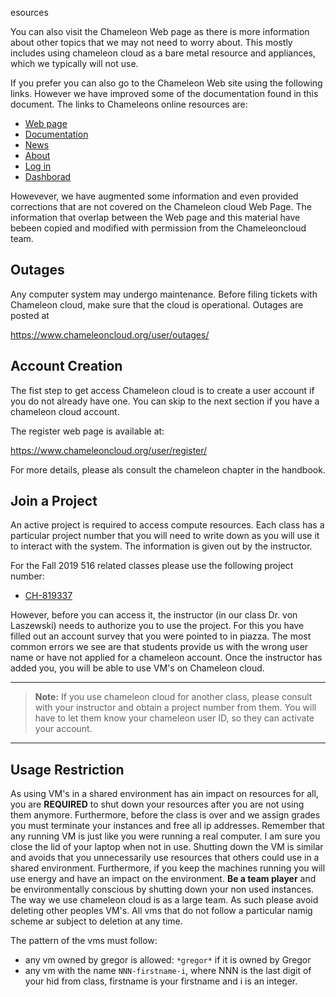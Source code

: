 esources

You can also visit the Chameleon Web page as there is more information
about other topics that we may not need to worry about. This mostly
includes using chameleon cloud as a bare metal resource and appliances,
which we typically will not use.

If you prefer you can also go to the Chameleon Web site using the
following links. However we have improved some of the documentation
found in this document. The links to Chameleons online resources are:

- [Web page](https://www.chameleoncloud.org/)
- [Documentation ](https://chameleoncloud.readthedocs.io/en/latest/)
- [News](https://www.chameleoncloud.org/news/)
- [About](https://www.chameleoncloud.org/about/chameleon/)
- [Log in](https://www.chameleoncloud.org/login/)
- [Dashborad](https://www.chameleoncloud.org/user/dashboard/)

Howevever, we have augmented some information and even provided
corrections that are not covered on the Chameleon cloud Web Page. The
information that overlap between the Web page and this material have
bebeen copied and modified with permission from the Chameleoncloud team.

## Outages

Any computer system may undergo maintenance. Before filing tickets with
Chameleon cloud, make sure that the cloud is operational. Outages are
posted at

<https://www.chameleoncloud.org/user/outages/>


## Account Creation

The fist step to get access Chameleon cloud is to create a user account
if you do not already have one. You can skip to the next section if you
have a chameleon cloud account.

The register web page is available at:

<https://www.chameleoncloud.org/user/register/>

For more details, please als consult the chameleon chapter in the
handbook.

## Join a Project

An active project is required to access compute resources. Each class
has a particular project number that you will need to write down as you
will use it to interact with the system. The information is given out by
the instructor.

For the Fall 2019 516 related classes please use the following project number:

* [CH-819337](https://www.chameleoncloud.org/user/projects/37347/)

However, before you can access it, the instructor (in our class Dr. von
Laszewski) needs to authorize you to use the project. For this you have
filled out an account survey that you were pointed to in piazza. The most
common errors we see are that students provide us with the wrong user
name or have not applied for a chameleon account. Once the instructor
has added you, you will be able to use VM's on Chameleon cloud.

---

> **Note:** If you use chameleon cloud for another class, please
> consult with your instructor and obtain a project number from
> them. You will have to let them know your chameleon user ID, so they
> can activate your account.

---

## Usage Restriction

As using VM's in a shared environment has ain impact on resources for
all, you are **REQUIRED** to shut down your resources after you are not
using them anymore. Furthermore, before the class is over and we assign
grades you must terminate your instances and free all ip addresses.
Remember that any running VM is just like you were running a real
computer. I am sure you close the lid of your laptop when not in use.
Shutting down the VM is similar and avoids that you unnecessarily use
resources that others could use in a shared environment. Furthermore, if
you keep the machines running you will use energy and have an impact on
the environment. **Be a team player** and be environmentally conscious
by shutting  down your non used instances. The way we use chameleon
cloud is as a large team. As such please avoid deleting other peoples
VM's. All vms that do not follow a particular namig scheme ar subject to
deletion at any time.

The pattern of the vms must follow:

* any vm owned by gregor is allowed: `*gregor*` if it is owned by Gregor
* any vm with the name `NNN-firstname-i`, where NNN is the last digit of 
  your hid from class, firstname is your firstname and i is an integer.


